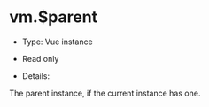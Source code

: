 # vm.$parent

* Type: Vue instance

* Read only

* Details:

The parent instance, if the current instance has one.
